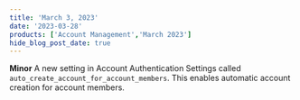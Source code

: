 ```yaml
---
title: 'March 3, 2023'
date: '2023-03-28'
products: ['Account Management','March 2023']
hide_blog_post_date: true
---
```

**Minor**
A new setting in Account Authentication Settings called `auto_create_account_for_account_members`. This enables automatic account creation for account members.
